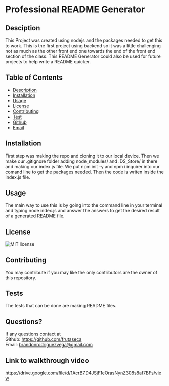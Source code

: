 # Professional README Generator

## Desciption
This Project was created using nodejs and the packages needed to get this to work. This is the first project using backend so it was a little challenging not as much as the other front end one towards the end of the front end section of the class. This README Generator could also be used for future projects to help write a README quicker.

## Table of Contents

* [Description](#description)
* [Installation](#installation)
* [Usage](#usage)
* [License](#license)
* [Contributing](#contributing)
* [Test](#test)
* [Github](#github)
* [Email](#email)

## Installation
First step was making the repo and cloning it to our local device. Then we make our .gitignore folder adding node_modules/ and .DS_Store/ in there and making our index.js file. We put npm init -y and npm i inquirer into our comand line to get the packages needed. Then the code is writen inside the index.js file.

## Usage
The main way to use this is by going into the command line in your terminal and typing node index.js and answer the answers to get the desired result of a generated README file.

## License
![MIT license](https://img.shields.io/badge/License-MIT-blue.svg)

## Contributing
You may contribute if you may like the only contributors are the owner of this repository.

## Tests
The tests that can be done are making README files.

## Questions?
If any questions contact at<br/>
Github: https://github.com/frutaseca<br/>
Email: brandonrodriguezvega@gmail.com

## Link to walkthrough video
https://drive.google.com/file/d/1AcrB7D4JSjF1eOrasNynZ308s8af7BFs/view
